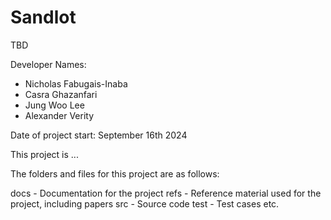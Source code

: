 # Sandlot
TBD

Developer Names:
- Nicholas Fabugais-Inaba
- Casra Ghazanfari
- Jung Woo Lee
- Alexander Verity

Date of project start:
September 16th 2024

This project is ...

The folders and files for this project are as follows:

docs - Documentation for the project
refs - Reference material used for the project, including papers
src - Source code
test - Test cases
etc.
